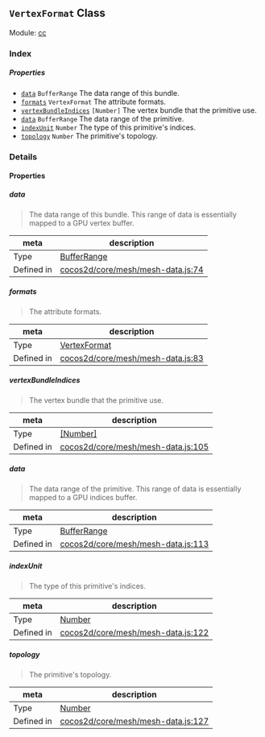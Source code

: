## `VertexFormat` Class



Module: [cc](../modules/cc.md)






### Index

##### Properties

  - [`data`](#data) `BufferRange` The data range of this bundle.
  - [`formats`](#formats) `VertexFormat` The attribute formats.
  - [`vertexBundleIndices`](#vertexbundleindices) `[Number]` The vertex bundle that the primitive use.
  - [`data`](#data) `BufferRange` The data range of the primitive.
  - [`indexUnit`](#indexunit) `Number` The type of this primitive's indices.
  - [`topology`](#topology) `Number` The primitive's topology.





### Details


#### Properties


##### data

> The data range of this bundle.
This range of data is essentially mapped to a GPU vertex buffer.

| meta | description |
|------|-------------|
| Type | <a href="../classes/BufferRange.html" class="crosslink">BufferRange</a> |
| Defined in | [cocos2d/core/mesh/mesh-data.js:74](https://github.com/cocos-creator/engine/blob/793ed1e41a1e981ef927cb5ecccb6f051f942b50/cocos2d/core/mesh/mesh-data.js#L74) |



##### formats

> The attribute formats.

| meta | description |
|------|-------------|
| Type | <a href="../classes/VertexFormat.html" class="crosslink">VertexFormat</a> |
| Defined in | [cocos2d/core/mesh/mesh-data.js:83](https://github.com/cocos-creator/engine/blob/793ed1e41a1e981ef927cb5ecccb6f051f942b50/cocos2d/core/mesh/mesh-data.js#L83) |



##### vertexBundleIndices

> The vertex bundle that the primitive use.

| meta | description |
|------|-------------|
| Type | <a href="https://developer.mozilla.org/en/JavaScript/Reference/Global_Objects/Number" class="crosslink external" target="_blank">[Number]</a> |
| Defined in | [cocos2d/core/mesh/mesh-data.js:105](https://github.com/cocos-creator/engine/blob/793ed1e41a1e981ef927cb5ecccb6f051f942b50/cocos2d/core/mesh/mesh-data.js#L105) |



##### data

> The data range of the primitive.
This range of data is essentially mapped to a GPU indices buffer.

| meta | description |
|------|-------------|
| Type | <a href="../classes/BufferRange.html" class="crosslink">BufferRange</a> |
| Defined in | [cocos2d/core/mesh/mesh-data.js:113](https://github.com/cocos-creator/engine/blob/793ed1e41a1e981ef927cb5ecccb6f051f942b50/cocos2d/core/mesh/mesh-data.js#L113) |



##### indexUnit

> The type of this primitive's indices.

| meta | description |
|------|-------------|
| Type | <a href="https://developer.mozilla.org/en/JavaScript/Reference/Global_Objects/Number" class="crosslink external" target="_blank">Number</a> |
| Defined in | [cocos2d/core/mesh/mesh-data.js:122](https://github.com/cocos-creator/engine/blob/793ed1e41a1e981ef927cb5ecccb6f051f942b50/cocos2d/core/mesh/mesh-data.js#L122) |



##### topology

> The primitive's topology.

| meta | description |
|------|-------------|
| Type | <a href="https://developer.mozilla.org/en/JavaScript/Reference/Global_Objects/Number" class="crosslink external" target="_blank">Number</a> |
| Defined in | [cocos2d/core/mesh/mesh-data.js:127](https://github.com/cocos-creator/engine/blob/793ed1e41a1e981ef927cb5ecccb6f051f942b50/cocos2d/core/mesh/mesh-data.js#L127) |






